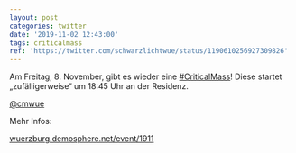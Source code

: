 ```yaml
---
layout: post
categories: twitter
date: '2019-11-02 12:43:00'
tags: criticalmass
ref: 'https://twitter.com/schwarzlichtwue/status/1190610256927309826'
---
```

Am Freitag, 8. November, gibt es wieder eine [#CriticalMass](/t/criticalmass)! Diese startet „zufälligerweise“ um 18:45 Uhr an der Residenz.



[@cmwue](https://twitter.com/cmwue)



Mehr Infos:

[wuerzburg.demosphere.net/event/1911](https://wuerzburg.demosphere.net/event/1911)